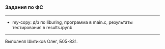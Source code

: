 ### Задания по ФС

----
* my-copy: д/з по liburing, программа в main.c, результаты тестирования в results.ipynb
----
Выполнял Шитиков Олег, Б05-831.